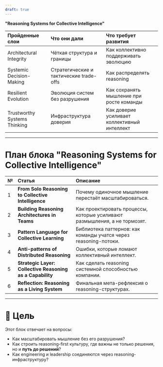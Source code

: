```yaml
---
draft: true
---
```


**"Reasoning Systems for Collective Intelligence"**


| Пройденные слои              | Что они дали                            | Что требует развития                         |
| :--------------------------- | :-------------------------------------- | :------------------------------------------- |
| Architectural Integrity      | Чёткая структура и границы              | Как коллективно поддерживать эволюцию        |
| Systemic Decision-Making     | Стратегические и тактические trade-offs | Как распределять reasoning                   |
| Resilient Evolution          | Эволюция систем без разрушения          | Как сохранять мышление при росте команды     |
| Trustworthy Systems Thinking | Инфраструктура доверия                  | Как доверие усиливает коллективный интеллект |

---

# План блока **"Reasoning Systems for Collective Intelligence"**

| №  | Статья                                                    | Описание                                                                  |
| :- | :-------------------------------------------------------- | :------------------------------------------------------------------------ |
| 1  | **From Solo Reasoning to Collective Intelligence**        | Почему одиночное мышление перестаёт масштабироваться.                     |
| 2  | **Building Reasoning Architectures in Teams**             | Как проектировать процессы, которые усиливают размышления, а не тормозят. |
| 3  | **Pattern Language for Collective Learning**              | Библиотека паттернов: как команды учатся через reasoning-потоки.          |
| 4  | **Anti-patterns of Distributed Reasoning**                | Ошибки, которые ломают коллективный интеллект.                            |
| 5  | **Strategic Layer: Collective Reasoning as a Capability** | Как сделать reasoning системной способностью компании.                    |
| 6  | **Reflection: Reasoning as a Living System**              | Финальная мета-рефлексия о reasoning-структурах.                          |

---

# 🎯 Цель

Этот блок отвечает на вопросы:

* Как масштабировать мышление без его разрушения?
* Как строить reasoning-first культуру, где важны не только решения, но и **путь до решений**?
* Как engineering и leadership соединяются через reasoning-инфраструктуру?

